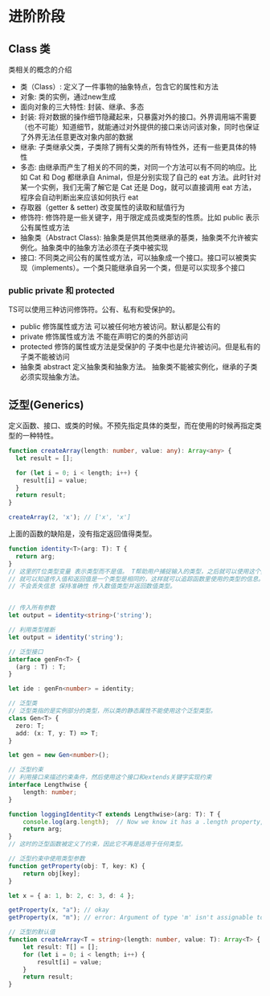 # 进阶阶段

## Class 类
类相关的概念的介绍

* 类（Class）: 定义了一件事物的抽象特点，包含它的属性和方法
* 对象: 类的实例，通过new生成
* 面向对象的三大特性: 封装、继承、多态
* 封装: 将对数据的操作细节隐藏起来，只暴露对外的接口。外界调用端不需要（也不可能）知道细节，就能通过对外提供的接口来访问该对象，同时也保证了外界无法任意更改对象内部的数据
* 继承: 子类继承父类，子类除了拥有父类的所有特性外，还有一些更具体的特性
* 多态: 由继承而产生了相关的不同的类，对同一个方法可以有不同的响应。比如 Cat 和 Dog 都继承自 Animal，但是分别实现了自己的 eat 方法。此时针对某一个实例，我们无需了解它是 Cat 还是 Dog，就可以直接调用 eat 方法，程序会自动判断出来应该如何执行 eat
* 存取器（getter & setter) 改变属性的读取和赋值行为
* 修饰符: 修饰符是一些关键字，用于限定成员或类型的性质。比如 public 表示公有属性或方法
* 抽象类（Abstract Class): 抽象类是供其他类继承的基类，抽象类不允许被实例化。抽象类中的抽象方法必须在子类中被实现
* 接口: 不同类之间公有的属性或方法，可以抽象成一个接口。接口可以被类实现（implements）。一个类只能继承自另一个类，但是可以实现多个接口

### public private 和 protected
TS可以使用三种访问修饰符。公有、私有和受保护的。

* public 修饰属性或方法 可以被任何地方被访问。默认都是公有的
* private 修饰属性或方法 不能在声明它的类的外部访问
* protected 修饰的属性或方法是受保护的 子类中也是允许被访问。但是私有的子类不能被访问
* 抽象类 abstract 定义抽象类和抽象方法。 抽象类不能被实例化，继承的子类必须实现抽象方法。


## 泛型(Generics)
定义函数、接口、或类的时候。不预先指定具体的类型，而在使用的时候再指定类型的一种特性。

```typescript
function createArray(length: number, value: any): Array<any> {
  let result = [];

  for (let i = 0; i < length; i++) {
    result[i] = value;
  }
  return result;
}

createArray(2, 'x'); // ['x', 'x']
```
上面的函数的缺陷是，没有指定返回值得类型。

```typescript
function identity<T>(arg: T): T {
  return arg;
}
// 这里的T位类型变量 表示类型而不是值。 T帮助用户捕捉输入的类型，之后就可以使用这个类型。使用T作为返回类型，
// 就可以知道传入值和返回值是一个类型是相同的，这样就可以追踪函数里使用的类型的信息。就是泛型，可以适用多个类型
// 不会丢失信息 保持准确性 传入数值类型并返回数值类型。


// 传入所有参数
let output = identity<string>('string');

// 利用类型推断
let output = identity('string');

// 泛型接口
interface genFn<T> {
  (arg : T) : T;
}

let ide : genFn<number> = identity;

// 泛型类
// 泛型类指的是实例部分的类型，所以类的静态属性不能使用这个泛型类型。
class Gen<T> {
  zero: T;
  add: (x: T, y: T) => T;
}

let gen = new Gen<number>();

// 泛型约束
// 利用接口来描述约束条件，然后使用这个接口和extends关键字实现约束
interface Lengthwise {
    length: number;
}

function loggingIdentity<T extends Lengthwise>(arg: T): T {
    console.log(arg.length);  // Now we know it has a .length property, so no more error
    return arg;
}
// 这时的泛型函数被定义了约束，因此它不再是适用于任何类型。

// 泛型约束中使用类型参数
function getProperty(obj: T, key: K) {
    return obj[key];
}

let x = { a: 1, b: 2, c: 3, d: 4 };

getProperty(x, "a"); // okay
getProperty(x, "m"); // error: Argument of type 'm' isn't assignable to 'a' | 'b' | 'c' | 'd'.

// 泛型的默认值
function createArray<T = string>(length: number, value: T): Array<T> {
    let result: T[] = [];
    for (let i = 0; i < length; i++) {
        result[i] = value;
    }
    return result;
}
```
